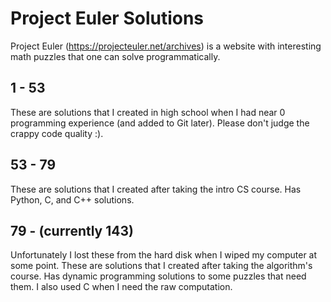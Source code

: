 # Project Euler Solutions

Project Euler (https://projecteuler.net/archives) is a website with interesting math puzzles that one can solve programmatically.

## 1 - 53

These are solutions that I created in high school when I had near 0 programming experience (and added to Git later). Please don't judge the crappy code quality :).

## 53 - 79

These are solutions that I created after taking the intro CS course. Has Python, C, and C++ solutions.

## 79 - (currently 143)

Unfortunately I lost these from the hard disk when I wiped my computer at some point. These are solutions that I created after taking the algorithm's course. Has dynamic programming solutions to some puzzles that need them. I also used C when I need the raw computation.